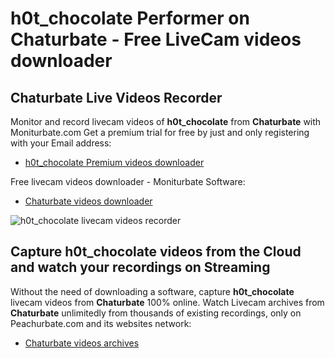 # h0t_chocolate Performer on Chaturbate - Free LiveCam videos downloader

## Chaturbate Live Videos Recorder

Monitor and record livecam videos of **h0t_chocolate** from **Chaturbate** with Moniturbate.com
Get a premium trial for free by just and only registering with your Email address:
* [h0t_chocolate Premium videos downloader](https://moniturbate.com/request-demo-licence-key.html)

Free livecam videos downloader - Moniturbate Software:
* [Chaturbate videos downloader](https://moniturbate.com/moniturbate-download-software.html)

![h0t_chocolate livecam videos recorder](https://peachurnet.com/templates/moniturbate-software.png)


## Capture h0t_chocolate videos from the Cloud and watch your recordings on Streaming

Without the need of downloading a software, capture **h0t_chocolate** livecam videos from **Chaturbate** 100% online.
Watch Livecam archives from **Chaturbate** unlimitedly from thousands of existing recordings, only on Peachurbate.com and its websites network:
* [Chaturbate videos archives](https://peachurnet.com/)